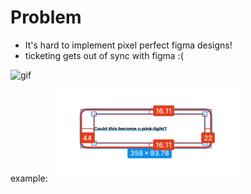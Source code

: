 <!-- section-title: 1- Problem -->

# Problem

- It's hard to implement pixel perfect figma designs! 
- ticketing gets out of sync with figma :(

![gif](https://media.giphy.com/media/v1.Y2lkPTc5MGI3NjExeTk5OWJyb2t0ODBiaXh4cjZnM2w4aHVkeTE0aWhuOXJ6MGp4enY3OCZlcD12MV9pbnRlcm5hbF9naWZfYnlfaWQmY3Q9Zw/IEfgN9khWfWn2xaN6w/giphy.gif)

example: 
![image](./1.png)
<!-- note
Often there is a lot of back and forth and missed details to make things pixel perfect
Sometimes things get updated in figma and they get out of sync with ticketing
Bellatrix and I met at the end of last year to see how we could improve this process
-->
